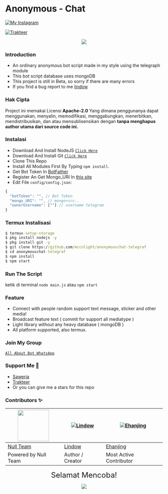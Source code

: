 # Anonymous - Chat

[![My Instagram](https://img.shields.io/badge/My%20Instagram-@lindoww.8-blue)](https://www.instagram.com/lindoww.8)

[![Trakteer](https://img.shields.io/badge/Support%20Me!-Trakteer-blue)](https://trakteer.id/lintodamamiya)


<p align="center"><img src="https://i.pinimg.com/originals/3c/37/9e/3c379e30fdf69c7ab688e596c873bf2c.png" /></p>

### Introduction

- An ordinary anonymous bot script made in my style using the telegraph module
- This bot script database uses mongoDB
- This project is still in Beta, so sorry if there are many errors
- If you find a bug report to me [lindow](https://wa.me/6288291579481)

### Hak Cipta

Project ini memakai Licensi **Apache-2.0** Yang dimana penggunanya dapat menggunakan, menyalin, memodifikasi, menggabungkan, menerbitkan, mendistribusikan, dan atau mensublisensikan dengan **tanpa menghapus author utama dari source code ini.**

### Instalasi

- Download And Install NodeJS [`Click Here`](https://nodejs.org/en/download)
- Download And Install Git [`Click Here`](https://git-scm.com/downloads)
- Clone This Repo
- Install All Modules First By Typing `npm install`.<br>
- Get Bot Token In [BotFather](t.me/BotFather)
- Register An Get Mongo_URI In [this site](https://www.mongodb.com/cloud/atlas/lp/try2?utm_source=google&utm_campaign=gs_apac_indonesia_search_core_brand_atlas_mobile&utm_term=mongodb&utm_medium=cpc_paid_search&utm_ad=e&utm_ad_campaign_id=12564980861&gclid=CjwKCAjw1JeJBhB9EiwAV612y5-Bu_28hUc-Vnu5A0EurZ3B2GxFrsrIfrKniatcN6HGoYWXKLhMqxoCzI0QAvD_BwE)
- Edit File `config/config.json`:

```js
{
  "botToken": "", // Bot Token
  "mongo_URI": "", // mongo+srv..
  "ownerUsername": [""] // username telegram
}
```

### Termux Instalisasi

```cmd
$ termux-setup-storage
$ pkg install nodejs -y
$ pkg install git -y
$ git clone https://github.com/mccnlight/anonymouschat-telegraf
$ cd anonymouschat-telegraf
$ npm install
$ npm start
```

### Run The Script

ketik di terminal `node main.js` atau `npm start`

### Feature

- Connect with people random support text message, sticker and other media!
- Broadcast feature text ( commit for support all mediatype )
- Light library without any heavy database ( mongoDB )
- All platform supported, also termux.

### Join My Group

[`All About Bot WhatsApp`](https://chat.whatsapp.com/CEDyT5JRhUrIhHL12V3Ga3)

### Support Me 🍙

- [Saweria](https://saweria.co/lindowamamiya)
- [Trakteer](https://trakteer.id/lintodamamiya)
- Or you can give me a stars for this repo

### Contributors ✨

<a href="https://i.ibb.co/yfDPVzy/1a7cb1c7b073.jpg"><img src="https://i.ibb.co/yfDPVzy/1a7cb1c7b073.jpg" width="100" height="100"></a> | [![Lindow](https://github.com/mccnlight.png?size=100)](https://github.com/mccnlight) | [![Ehanjing](https://github.com/ehanganss.png?size=100)](https://github.com/ehanganss)
----|----|----
[Null Team](https://i.ibb.co/yfDPVzy/1a7cb1c7b073.jpg) | [Lindow](https://github.com/mccnlight) | [Ehanjing](https://github.com/ehanganss)
Powered by Null Team | Author / Creator | Most Active Contributor

<p align="center"><font size = "5">Selamat Mencoba! </font><br></p>
<p align="center"><img src="https://cdn.discordapp.com/attachments/519859252966457369/735280356441456641/4c64e343e788251fb15dac0f4c557337.gif" /></p>
